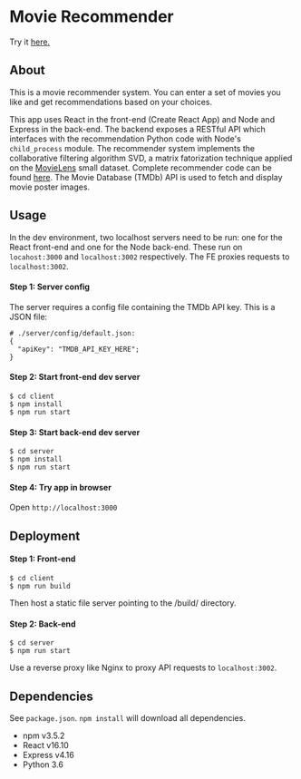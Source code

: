 # Movie Recommender

Try it [here.](https://robbypark.com/movies/)

## About

This is a movie recommender system. You can enter a set of movies you like and get recommendations based on your choices.

This app uses React in the front-end (Create React App) and Node and Express in the back-end. The backend exposes a RESTful API which interfaces with the recommendation Python code with Node's `child_process` module. The recommender system implements the collaborative filtering algorithm SVD, a matrix fatorization technique applied on the [MovieLens](https://grouplens.org/datasets/movielens/) small dataset. Complete recommender code can be found [here](https://github.com/robbypark/171_movie_recommendation). The Movie Database (TMDb) API is used to fetch and display movie poster images. 

## Usage

In the dev environment, two localhost servers need to be run: one for the React front-end and one for the Node back-end. These run on `locahost:3000` and `localhost:3002` respectively. The FE proxies requests to `localhost:3002`.

#### Step 1: Server config

The server requires a config file containing the TMDb API key.  This is a JSON file:

```
# ./server/config/default.json:
{
  "apiKey": "TMDB_API_KEY_HERE";
}
```

#### Step 2: Start front-end dev server

```
$ cd client
$ npm install
$ npm run start
```

#### Step 3: Start back-end dev server

```
$ cd server
$ npm install
$ npm run start
```

#### Step 4: Try app in browser

Open `http://localhost:3000`


## Deployment

#### Step 1: Front-end

```
$ cd client
$ npm run build
```

Then host a static file server pointing to the /build/ directory.

#### Step 2: Back-end

```
$ cd server
$ npm run start
```
Use a reverse proxy like Nginx to proxy API requests to `localhost:3002`.


## Dependencies

See `package.json`. `npm install` will download all dependencies.

* npm v3.5.2
* React v16.10
* Express v4.16
* Python 3.6
